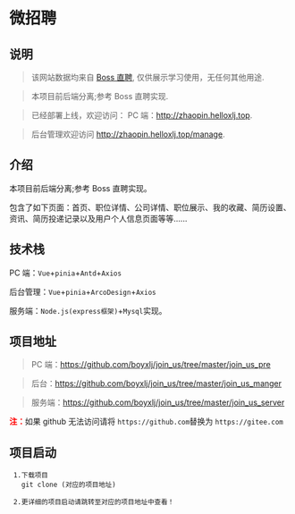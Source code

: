 # 微招聘

## 说明

> 该网站数据均来自 [Boss 直聘](https://www.zhipin.com/), 仅供展示学习使用，无任何其他用途.

> 本项目前后端分离;参考 Boss 直聘实现.

> 已经部署上线，欢迎访问：
> PC 端：http://zhaopin.helloxlj.top.

> 后台管理欢迎访问 <a href="http://zhaopin.helloxlj.top/manage" target="_blank">http://zhaopin.helloxlj.top/manage</a>.

## 介绍

本项目前后端分离;参考 Boss 直聘实现。

包含了如下页面：首页、职位详情、公司详情、职位展示、我的收藏、简历设置、资讯、简历投递记录以及用户个人信息页面等等......

## 技术栈

PC 端：`Vue`+`pinia`+`Antd`+`Axios`

后台管理：`Vue`+`pinia`+`ArcoDesign`+`Axios`

服务端：`Node.js(express框架)`+`Mysql`实现。

## 项目地址

> PC 端：<a href="https://github.com/boyxlj/join_us/tree/master/join_us_pre" target="_blank">https://github.com/boyxlj/join_us/tree/master/join_us_pre</a>

> 后台：<a href="https://github.com/boyxlj/join_us/tree/master/join_us_manger" target="_blank">https://github.com/boyxlj/join_us/tree/master/join_us_manger</a>

> 服务端：<a href="https://github.com/boyxlj/join_us/tree/master/join_us_server" target="_blank">https://github.com/boyxlj/join_us/tree/master/join_us_server</a>

<b style="color:red;">注：</b><span style="font-size:14px">如果 github 无法访问请将 `https://github.com`替换为 `https://gitee.com`</span>

## 项目启动

```
 1.下载项目
   git clone (对应的项目地址)

 2.更详细的项目启动请跳转至对应的项目地址中查看！
```

<comment/>
